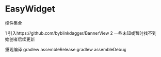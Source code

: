 # EasyWidget
控件集合

1 引入https://github.com/byblinkdagger/BannerView
2 一些未知或暂时找不到始创者后续更新

重现编译  gradlew assembleRelease   gradlew assembleDebug
